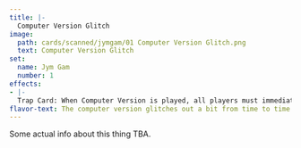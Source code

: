 ```yaml
---
title: |-
  Computer Version Glitch
image: 
  path: cards/scanned/jymgam/01 Computer Version Glitch.png
  text: Computer Version Glitch
set:
  name: Jym Gam
  number: 1
effects: 
- |-
  Trap Card: When Computer Version is played, all players must immediately play all their basic cards.
flavor-text: The computer version glitches out a bit from time to time.
---
```

Some actual info about this thing TBA.
